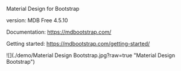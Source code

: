 Material Design for Bootstrap

version: MDB Free 4.5.10

Documentation:
https://mdbootstrap.com/

Getting started:
https://mdbootstrap.com/getting-started/

![](./demo/Material Design Bootstrap.jpg?raw=true "Material Design Bootstrap")
